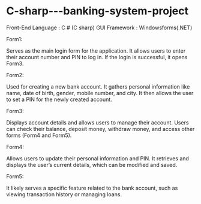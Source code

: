 # C-sharp---banking-system-project
Front-End Language : C # (C sharp)    GUI Framework : Windowsforms(.NET)

Form1:

   Serves as the main login form for the application.
   It allows users to enter their account number and PIN to log in.
   If the login is successful, it opens Form3.

Form2:

  Used for creating a new bank account.
  It gathers personal information like name, date of birth, gender, mobile number, and city.
  It then allows the user to set a PIN for the newly created account.

Form3:

  Displays account details and allows users to manage their account.
  Users can check their balance, deposit money, withdraw money, and access other forms (Form4 and Form5).

Form4:

  Allows users to update their personal information and PIN.
  It retrieves and displays the user’s current details, which can be modified and saved.

Form5:

   It likely serves a specific feature related to the bank account, such as viewing transaction history or managing loans.

